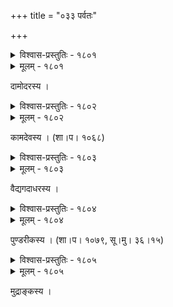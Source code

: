 +++
title = "०३३ पर्वतः"

+++



<details><summary>विश्वास-प्रस्तुतिः - १८०१</summary>

कैलास रे पशुपतिस्थितिपात्रमात्र  
संरूढगर्वम् इह पर्वत सन्त्यजाशु ।  
दृष्टो’सि किं नहि सलीलसमुत्थितैक  
पौलस्त्यहस्तकमलोपरि पुष्कराभः ॥१८०१॥
</details>

<details><summary>मूलम् - १८०१</summary>

कैलास रे पशुपतिस्थितिपात्रमात्र  
संरूढगर्वम् इह पर्वत सन्त्यजाशु ।  
दृष्टो’सि किं नहि सलीलसमुत्थितैक  
पौलस्त्यहस्तकमलोपरि पुष्कराभः ॥१८०१॥
</details>


दामोदरस्य ।  



<details><summary>विश्वास-प्रस्तुतिः - १८०२</summary>

मुरारातिर् लक्ष्मीं त्रिपुरविजयी शीतकिरणं  
करीन्द्रं पौलोमीपतिर् अपि च लेभे जलनिधेः ।  
त्वया किं तल्लब्धं कथय मथितो मन्दरगिरे  
शरण्यः शैलानां यद् अयम् अदयं रत्ननिलयः ॥१८०२॥
</details>

<details><summary>मूलम् - १८०२</summary>

मुरारातिर् लक्ष्मीं त्रिपुरविजयी शीतकिरणं  
करीन्द्रं पौलोमीपतिर् अपि च लेभे जलनिधेः ।  
त्वया किं तल्लब्धं कथय मथितो मन्दरगिरे  
शरण्यः शैलानां यद् अयम् अदयं रत्ननिलयः ॥१८०२॥
</details>


कामदेवस्य । (शा।प। १०६८)  



<details><summary>विश्वास-प्रस्तुतिः - १८०३</summary>

दृष्टा न द्विरदावली न चमरीपुच्छानिलः सेवितो  
नैवासादि कदापि मौलिसविधे छत्रायमाणः शशी ।  
नीताः क्षौणिभृतो न पादपदवीं धिग् दैवम् अम्भोनिधौ  
मग्नस्यैव गिरीन्द्रपुत्र भवतो मैनाक यातं वयः ॥१८०३॥
</details>

<details><summary>मूलम् - १८०३</summary>

दृष्टा न द्विरदावली न चमरीपुच्छानिलः सेवितो  
नैवासादि कदापि मौलिसविधे छत्रायमाणः शशी ।  
नीताः क्षौणिभृतो न पादपदवीं धिग् दैवम् अम्भोनिधौ  
मग्नस्यैव गिरीन्द्रपुत्र भवतो मैनाक यातं वयः ॥१८०३॥
</details>


वैद्यगदाधरस्य ।  



<details><summary>विश्वास-प्रस्तुतिः - १८०४</summary>

एकस्यायम् उदेति मूर्धनि गिरेर् अन्यस्य चैव क्रमाद्  
अस्तं याति कलानिधिस् तद् अनयोर् अस्तः प्रशस्तो’चलः ।  
को नामोदयिनं करोति न शिरोमाणिक्यम् अस्तं पुनर्   
यातं यः कुरुते भवान् इव स दुष्प्रापो’यम् उच्चैः शिराः ॥१८०४॥
</details>

<details><summary>मूलम् - १८०४</summary>

एकस्यायम् उदेति मूर्धनि गिरेर् अन्यस्य चैव क्रमाद्  
अस्तं याति कलानिधिस् तद् अनयोर् अस्तः प्रशस्तो’चलः ।  
को नामोदयिनं करोति न शिरोमाणिक्यम् अस्तं पुनर्   
यातं यः कुरुते भवान् इव स दुष्प्रापो’यम् उच्चैः शिराः ॥१८०४॥
</details>


पुण्डरीकस्य । (शा।प। १०७९, सू।मु। ३६।१५)  



<details><summary>विश्वास-प्रस्तुतिः - १८०५</summary>

ध्वान्तास्कन्दितलोकलोचनजगज्जीवातुमुद्गत्वरं  
सूरं मूर्ध्नि दधातु पूर्वशिखरी नैवात्र चित्रोदयः ।  
प्राप्तास् तं दिवसे गतायुषि परिक्षीणांशुम् एतं पुनः  
कुर्वन् मौलिगतं करोति चरमश् चित्रं धरित्रीधरः ॥१८०५॥
</details>

<details><summary>मूलम् - १८०५</summary>

ध्वान्तास्कन्दितलोकलोचनजगज्जीवातुमुद्गत्वरं  
सूरं मूर्ध्नि दधातु पूर्वशिखरी नैवात्र चित्रोदयः ।  
प्राप्तास् तं दिवसे गतायुषि परिक्षीणांशुम् एतं पुनः  
कुर्वन् मौलिगतं करोति चरमश् चित्रं धरित्रीधरः ॥१८०५॥
</details>


मुद्राङ्कस्य ।  